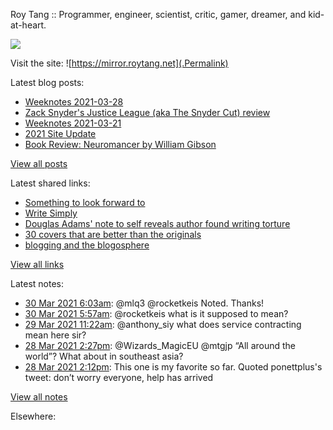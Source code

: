 Roy Tang :: Programmer, engineer, scientist, critic, gamer, dreamer, and kid-at-heart.

![](https://roytang.net/img/profile.jpg)

Visit the site: ![https://mirror.roytang.net](.Permalink)

Latest blog posts:
    

- [Weeknotes 2021-03-28](https://mirror.roytang.net/2021/03/weeknotes-2021-03-28/)
- [Zack Snyder&#39;s Justice League (aka The Snyder Cut) review](https://mirror.roytang.net/2021/03/zack-snyders-justice-league-aka-the-snyder-cut-review/)
- [Weeknotes 2021-03-21](https://mirror.roytang.net/2021/03/weeknotes-2021-03-21/)
- [2021 Site Update](https://mirror.roytang.net/2021/03/2021-site-update/)
- [Book Review: Neuromancer by William Gibson](https://mirror.roytang.net/2021/03/book-review-neuromancer-by-william-gibson/)

[View all posts](https://mirror.roytang.net/blog)

Latest shared links:
    

- [Something to look forward to](https://mirror.roytang.net/2021/03/something-to-look-forward-to/)
- [Write Simply](https://mirror.roytang.net/2021/03/write-simply/)
- [Douglas Adams&#39; note to self reveals author found writing torture](https://mirror.roytang.net/2021/03/douglas-adams-note-to-self-reveals-author-found-writing-torture/)
- [30 covers that are better than the originals](https://mirror.roytang.net/2021/03/30-covers-that-are-better-than-the-originals/)
- [blogging and the blogosphere](https://mirror.roytang.net/2021/03/blogging-and-the-blogosphere/)

[View all links](https://mirror.roytang.net/links)

Latest notes:
    

- [30 Mar 2021 6:03am](https://mirror.roytang.net/2021/03/1376777097453072386/): @mlq3 @rocketkeis Noted. Thanks!
- [30 Mar 2021 5:57am](https://mirror.roytang.net/2021/03/1376775457153019905/): @rocketkeis what is it supposed to mean?
- [29 Mar 2021 11:22am](https://mirror.roytang.net/2021/03/1376494924409933826/): @anthony_siy what does service contracting mean here sir?
- [28 Mar 2021 2:27pm](https://mirror.roytang.net/2021/03/1376179123924598786/): @Wizards_MagicEU @mtgjp &ldquo;All around the world&rdquo;? What about in southeast asia?
- [28 Mar 2021 2:12pm](https://mirror.roytang.net/2021/03/1376175428121939970/): This one is my favorite so far.
Quoted ponettplus&#39;s tweet:   don&rsquo;t worry everyone, help has arrived  

[View all notes](https://mirror.roytang.net/notes)

Elsewhere:

